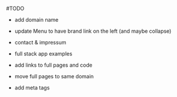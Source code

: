 #TODO
- add domain name
- update Menu to have brand link on the left (and maybe collapse)
- contact & impressum

- full stack app examples
- add links to full pages and code
- move full pages to same domain
- add meta tags
